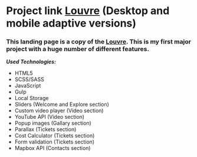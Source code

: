 # Project link [Louvre](https://rolling-scopes-school.github.io/constantinetu-JSFE2021Q3/museum/) (Desktop and mobile adaptive versions)

### This landing page is a copy of the [Louvre](https://www.louvre.fr/en). This is my first major project with a huge number of different features.

***Used Technologies:***
- HTML5
- SCSS/SASS
- JavaScript
- Gulp
- Local Storage
- Sliders (Welcome and Explore section)
- Custom video player (Video section)
- YouTube API (Video section)
- Popup images (Gallary section)
- Parallax (Tickets section)
- Cost Calculator (Tickets section)
- Form validation (Tickets section)
- Mapbox API (Contacts section)

